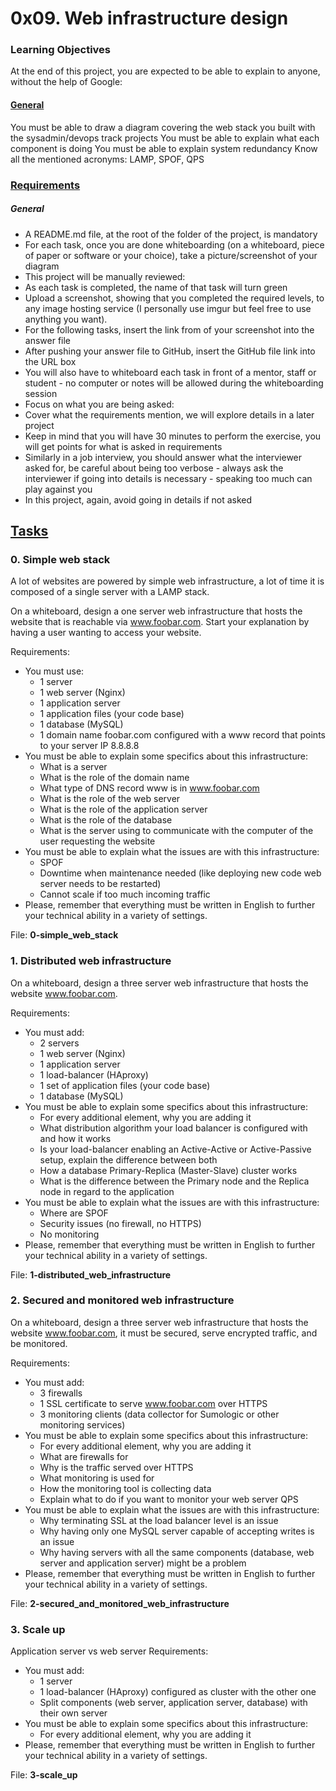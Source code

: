 # 0x09. Web infrastructure design

### Learning Objectives
At the end of this project, you are expected to be able to explain to anyone, without the help of Google:

#### <u>General</u>
You must be able to draw a diagram covering the web stack you built with the sysadmin/devops track projects
You must be able to explain what each component is doing
You must be able to explain system redundancy
Know all the mentioned acronyms: LAMP, SPOF, QPS

### <u>Requirements</u>

##### General
- A README.md file, at the root of the folder of the project, is mandatory
- For each task, once you are done whiteboarding (on a whiteboard, piece of paper or software or your choice), take a picture/screenshot of your diagram
- This project will be manually reviewed:
- As each task is completed, the name of that task will turn green
- Upload a screenshot, showing that you completed the required levels, to any image hosting service (I personally use imgur but feel free to use anything you want).
- For the following tasks, insert the link from of your screenshot into the answer file
- After pushing your answer file to GitHub, insert the GitHub file link into the URL box
- You will also have to whiteboard each task in front of a mentor, staff or student - no computer or notes will be allowed during the whiteboarding session
- Focus on what you are being asked:
- Cover what the requirements mention, we will explore details in a later project
- Keep in mind that you will have 30 minutes to perform the exercise, you will get points for what is asked in requirements
- Similarly in a job interview, you should answer what the interviewer asked for, be careful about being too verbose - always ask the interviewer if going into details is necessary - speaking too much can play against you
- In this project, again, avoid going in details if not asked


## <u>Tasks</u>

### 0. Simple web stack

A lot of websites are powered by simple web infrastructure, a lot of time it is composed of a single server with a LAMP stack.

On a whiteboard, design a one server web infrastructure that hosts the website that is reachable via www.foobar.com. Start your explanation by having a user wanting to access your website.

Requirements:


* You must use:
	* 1 server
	* 1 web server (Nginx)
	* 1 application server
	* 1 application files (your code base)
	* 1 database (MySQL)
	* 1 domain name foobar.com configured with a www record that points to your server IP 8.8.8.8
* You must be able to explain some specifics about this infrastructure:
	* What is a server
	* What is the role of the domain name
	* What type of DNS record www is in www.foobar.com
	* What is the role of the web server
	* What is the role of the application server
	* What is the role of the database
	* What is the server using to communicate with the computer of the user requesting the website
* You must be able to explain what the issues are with this infrastructure:
	* SPOF
	* Downtime when maintenance needed (like deploying new code web server needs to be restarted)
	* Cannot scale if too much incoming traffic
* Please, remember that everything must be written in English to further your technical ability in a variety of settings.

File: <b>0-simple_web_stack</b>


### 1. Distributed web infrastructure

On a whiteboard, design a three server web infrastructure that hosts the website www.foobar.com.

Requirements:

* You must add:
	* 2 servers
	* 1 web server (Nginx)
	* 1 application server
	* 1 load-balancer (HAproxy)
	* 1 set of application files (your code base)
	* 1 database (MySQL)
* You must be able to explain some specifics about this infrastructure:
	* For every additional element, why you are adding it
	* What distribution algorithm your load balancer is configured with and how it works
	* Is your load-balancer enabling an Active-Active or Active-Passive setup, explain the difference between both
	* How a database Primary-Replica (Master-Slave) cluster works
	* What is the difference between the Primary node and the Replica node in regard to the application
* You must be able to explain what the issues are with this infrastructure:
	* Where are SPOF
	* Security issues (no firewall, no HTTPS)
	* No monitoring
* Please, remember that everything must be written in English to further your technical ability in a variety of settings.

File: <b>1-distributed_web_infrastructure</b>


### 2. Secured and monitored web infrastructure

On a whiteboard, design a three server web infrastructure that hosts the website www.foobar.com, it must be secured, serve encrypted traffic, and be monitored.

Requirements:

* You must add:
	* 3 firewalls
	* 1 SSL certificate to serve www.foobar.com over HTTPS
	* 3 monitoring clients (data collector for Sumologic or other monitoring services)
* You must be able to explain some specifics about this infrastructure:
	* For every additional element, why you are adding it
	* What are firewalls for
	* Why is the traffic served over HTTPS
	* What monitoring is used for
	* How the monitoring tool is collecting data
	* Explain what to do if you want to monitor your web server QPS
* You must be able to explain what the issues are with this infrastructure:
	* Why terminating SSL at the load balancer level is an issue
	* Why having only one MySQL server capable of accepting writes is an issue
	* Why having servers with all the same components (database, web server and application server) might be a problem
* Please, remember that everything must be written in English to further your technical ability in a variety of settings.

File: <b>2-secured_and_monitored_web_infrastructure</b>


### 3. Scale up

Application server vs web server
Requirements:

* You must add:
	* 1 server
	* 1 load-balancer (HAproxy) configured as cluster with the other one
	* Split components (web server, application server, database) with their own server
* You must be able to explain some specifics about this infrastructure:
	* For every additional element, why you are adding it
* Please, remember that everything must be written in English to further your technical ability in a variety of settings.

File: <b>3-scale_up</b>